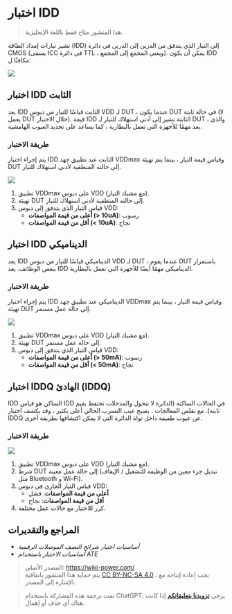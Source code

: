 # اختبار IDD

> هذا المنشور متاح فقط باللغة الإنجليزية.

تشير تيارات إمداد الطاقة (IDD) إلى التيار الذي يتدفق من الدرين إلى الدرين في دائرة CMOS (يسمى ICC في دائرة TTL ، ويعني المجمع إلى المجمع). يمكن أن يكون IDD مكافئًا ل:

![](https://f004.backblazeb2.com/file/wiki-media/img/20220910234238.png)

## اختبار IDD الثابت

يعد IDD الثابت قياسًا للتيار من دبوس VDD لـ DUT ، عندما يكون DUT في حالة ثابتة (لا يعمل DUT خلال الاختبار). قيمة IDD الثابتة تشير إلى أدنى استهلاك للتيار لـ DUT ، والذي يعد مهمًا للأجهزة التي تعمل بالبطارية ، كما يساعد على تحديد العيوب الهامشية.

### طريقة الاختبار

يتم إجراء اختبار IDD الثابت عند تطبيق جهد VDDmax وقياس قيمة التيار ، بينما يتم تهيئة DUT إلى حالته المنطقية لأدنى استهلاك للتيار.

![](https://f004.backblazeb2.com/file/wiki-media/img/20220911201659.png)

1. تطبيق VDDmax على دبوس VDD (مع مشبك التيار).
2. تهيئة DUT إلى حالته المنطقية لأدنى استهلاك للتيار.
3. قياس التيار الذي يتدفق إلى دبوس VDD:
   - **أعلى من قيمة المواصفات (> 10uA)**: رسوب
   - **أقل من قيمة المواصفات (< 10uA)**: نجاح

## اختبار IDD الديناميكي

يعد IDD الديناميكي قياسًا للتيار من دبوس VDD لـ DUT ، عندما يقوم DUT باستمرار ببعض الوظائف. يعد IDD الديناميكي مهمًا أيضًا للأجهزة التي تعمل بالبطارية.

### طريقة الاختبار

يتم إجراء اختبار IDD الديناميكي عند تطبيق جهد VDDmax وقياس قيمة التيار ، بينما يتم تهيئة DUT إلى حالة عمل مستمر.

![](https://f004.backblazeb2.com/file/wiki-media/img/20220911201603.png)

1. تطبيق VDDmax على دبوس VDD (مع مشبك التيار).
2. تهيئة DUT إلى حالة عمل مستمر.
3. قياس التيار الذي يتدفق إلى دبوس VDD:
   - **أعلى من قيمة المواصفات (> 50mA)**: رسوب
   - **أقل من قيمة المواصفات (< 50mA)**: نجاح

## اختبار IDDQ الهادئ (IDDQ)

IDD الساكن هو قياس IDD في الحالات الساكنة (الدائرة لا تتحول والمدخلات تحتفظ بقيم ثابتة). مع تقلص المعالجات ، يصبح عيب التسرب الحالي أعلى بكثير ، وقد يكشف اختبار IDDQ عن عيوب طفيفة داخل نواة الدائرة التي لا يمكن اكتشافها بطريقة أخرى.

### طريقة الاختبار

![](https://f004.backblazeb2.com/file/wiki-media/img/20220911213042.png)

1. تطبيق VDDmax على دبوس VDD (مع مشبك التيار).
2. شرط DUT إلى حالة عمل معينة (تبديل جزء معين من الوظيفة للتشغيل / الإيقاف مثل Bluetooth و Wi-Fi).
3. قياس التيار الجاري في دبوس VDD:
   - **أعلى من قيمة المواصفات**: فشل
   - **أقل من قيمة المواصفات**: نجاح
4. كرر للاختبار مع حالات عمل مختلفة.

## المراجع والتقديرات

- _أساسيات اختبار شرائح النصف الموصلات الرقمية_
- _أساسيات الاختبار باستخدام ATE_

> المصدر الأصلي: <https://wiki-power.com/>  
> يتم حماية هذا المنشور باتفاقية [CC BY-NC-SA 4.0](https://creativecommons.org/licenses/by/4.0/deed.en) ، يجب إعادة إنتاجه مع الإشارة إلى المصدر.

> تمت ترجمة هذه المشاركة باستخدام ChatGPT، يرجى [**تزويدنا بتعليقاتكم**](https://github.com/linyuxuanlin/Wiki_MkDocs/issues/new) إذا كانت هناك أي حذف أو إهمال.
